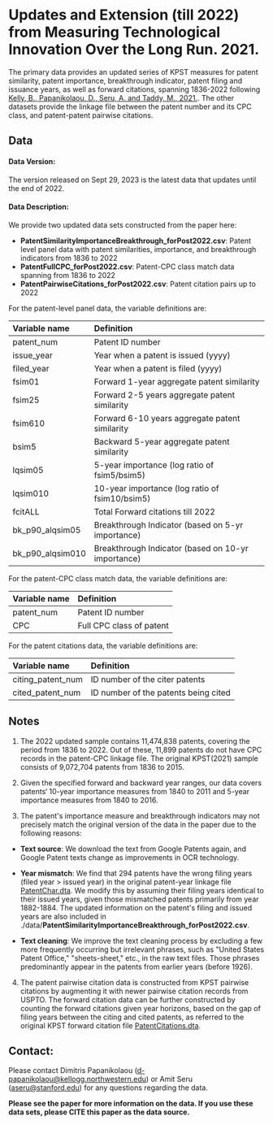 # Updates and Extension (till 2022) from Measuring Technological Innovation Over the Long Run. 2021. 

The primary data provides an updated series of KPST measures for patent similarity, patent importance, breakthrough indicator, patent filing and issuance years, as well as forward citations, spanning 1836-2022 following [Kelly, B., Papanikolaou, D., Seru, A. and Taddy, M., 2021.](https://www.aeaweb.org/articles?id=10.1257/aeri.20190499). The other datasets provide the linkage file between the patent number and its CPC class, and patent-patent pairwise citations.



## Data

#### Data Version:

The version released on Sept 29, 2023 is the latest data that updates until the end of 2022.


#### Data Description:

We provide two updated data sets constructed from the paper here:

- **PatentSimilarityImportanceBreakthrough_forPost2022.csv**: Patent level panel data with patent similarities, importance, and breakthrough indicators from 1836 to 2022
- **PatentFullCPC_forPost2022.csv**: Patent-CPC class match data spanning from 1836 to 2022
- **PatentPairwiseCitations_forPost2022.csv**: Patent citation pairs up to 2022


For the patent-level panel data, the variable definitions are:

| Variable name   | Definition                                                |
| :-------------- | :-------------------------------------------------------- |
| patent\_num            | Patent ID number                                          |
| issue\_year      | Year when a patent is issued (yyyy)                       |
| filed\_year      | Year when a patent is filed (yyyy)                        |
| fsim01          | Forward 1-year aggregate patent similarity                |
| fsim25          | Forward 2-5 years aggregate patent similarity             |
| fsim610         | Forward 6-10 years aggregate patent similarity            |
| bsim5           | Backward 5-year aggregate patent similarity    |
| lqsim05         | 5-year importance (log ratio of fsim5/bsim5)              |
| lqsim010        | 10-year importance (log ratio of fsim10/bsim5)            |
| fcitALL         | Total Forward citations till 2022                        |
| bk\_p90\_alqsim05 | Breakthrough Indicator (based on 5-yr importance)         |
| bk\_p90\_alqsim010| Breakthrough Indicator (based on 10-yr importance)        |



For the patent-CPC class match data, the variable definitions are:

| Variable name | Definition                             |
| :------------ | :------------------------------------- |
| patent\_num          | Patent ID number                       |
| CPC           | Full CPC class of patent             |


For the patent citations data, the variable definitions are:

| Variable name | Definition                             |
| :------------ | :------------------------------------- |
| citing\_patent\_num | ID number of the citer patents |
| cited\_patent\_num  | ID number of the patents being cited  |





## Notes

1. The 2022 updated sample contains 11,474,838 patents, covering the period from 1836 to 2022. Out of these, 11,899 patents do not have CPC records in the patent-CPC linkage file. The original KPST(2021) sample consists of 9,072,704 patents from 1836 to 2015.

2. Given the specified forward and backward year ranges, our data covers patents‘ 10-year importance measures from 1840 to 2011 and 5-year importance measures from 1840 to 2016. 

3. The patent's importance measure and breakthrough indicators may not precisely match the original version of the data in the paper due to the following reasons:

  - **Text source**: We download the text from Google Patents again, and Google Patent texts change as improvements in OCR technology.
  
  - **Year mismatch**: We find that 294 patents have the wrong filing years (filed year > issued year) in the original patent-year linkage file [PatentChar.dta](https://github.com/KPSS2017/Measuring-Technological-Innovation-Over-the-Long-Run-Replication-Kit/blob/master/input_data/PatentChar.dta.zip). We modify this by assuming their filing years identical to their issued years, given those mismatched patents primarily from year 1882-1884. The updated information on the patent's filing and issued years are also included in ./data/**PatentSimilarityImportanceBreakthrough_forPost2022.csv**.
  
  - **Text cleaning**: We improve the text cleaning process by excluding a few more frequently occurring but irrelevant phrases, such as "United States Patent Office," "sheets-sheet," etc., in the raw text files. Those phrases predominantly appear in the patents from earlier years (before 1926).

4. The patent pairwise citation data is constructed from KPST pairwise citations by augmenting it with newer pairwise citation records from USPTO. The forward citation data can be further constructed by counting the forward citations given year horizons, based on the gap of filing years between the citing and cited patents, as referred to the original KPST forward citation file [PatentCitations.dta](https://github.com/KPSS2017/Measuring-Technological-Innovation-Over-the-Long-Run-Replication-Kit/blob/master/input_data/PatentCitations.dta.zip).





## Contact:

Please contact Dimitris Papanikolaou (d-papanikolaou@kellogg.northwestern.edu) or Amit Seru (aseru@stanford.edu) for any questions regarding the data.

**Please see the paper for more information on the data. If you use these data sets, please CITE this paper as the data source.**
